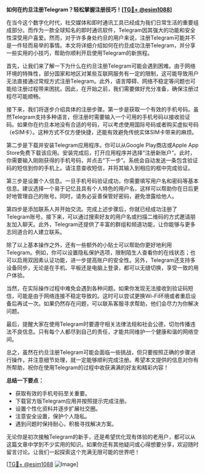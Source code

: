 **如何在约旦注册Telegram？轻松掌握注册技巧！[[TG💪+ @esim1088](https://t.me/s/esim1088)]**

在当今这个数字化时代，社交媒体和即时通讯工具已经成为我们日常生活的重要组成部分。而作为一款全球知名的即时通讯软件，Telegram因其强大的功能和安全性深受用户喜爱。然而，对于许多身处约旦的用户来说，注册Telegram可能并不是一件轻而易举的事情。本文将详细介绍如何在约旦成功注册Telegram，并分享一些实用的小技巧，帮助你顺利开启使用Telegram的新旅程。

首先，让我们来了解一下为什么在约旦注册Telegram可能会遇到困难。由于网络环境的特殊性，部分国家和地区对某些互联网服务有一定的限制，这可能导致用户无法直接通过常规方式注册Telegram。此外，语言障碍、网络不稳定等问题也可能给注册过程带来困扰。因此，在开始之前，我们需要做好充分准备，确保注册过程尽可能顺畅。

接下来，我们将逐步介绍具体的注册步骤。第一步是获取一个有效的手机号码。虽然Telegram支持多种语言，但注册时需要输入一个可用的手机号码以接收验证码。如果你在约旦本地没有合适的号码，可以考虑使用国际号码或者购买虚拟号码（eSIM卡）。这种方式不仅方便快捷，还能有效避免传统实体SIM卡带来的麻烦。

第二步是下载并安装Telegram应用程序。你可以从Google Play商店或Apple App Store免费下载该应用。安装完成后，打开应用程序并选择“注册新账户”。此时，你需要输入刚刚获得的手机号码，并点击“下一步”。系统会自动发送一条包含验证码的短信到你的手机上。请注意查收短信，并将其输入到相应的框中完成验证。

第三步是设置个人信息。一旦手机号码验证成功，你需要填写用户名和密码等基本信息。建议选择一个易于记忆且具有个人特色的用户名，这样可以帮助你在日后更好地管理自己的账号。同时，请务必妥善保管好密码，避免泄露给他人。

第四步是添加联系人并开始交流。完成上述步骤后，你就已经成功注册了Telegram账号。接下来，可以通过搜索好友的用户名或扫描二维码的方式邀请朋友加入聊天。此外，Telegram还提供了丰富的群组和频道功能，让你能够与更多志同道合的人建立联系。

除了以上基本操作之外，还有一些额外的小贴士可以帮助你更好地利用Telegram。例如，你可以设置隐私保护选项，限制陌生人查看你的在线状态；也可以启用双因素认证功能，进一步提高账户的安全性。另外，Telegram还支持多设备同步，无论是在手机、平板还是电脑上登录，都可以无缝切换，享受一致的用户体验。

当然，在实际操作过程中难免会遇到各种问题。如果你发现无法接收到验证码短信，可能是由于网络连接不稳定导致的。这时可以尝试更换Wi-Fi环境或者重启设备后再试一次。如果仍然存在问题，可以联系客服寻求帮助，他们会尽力为你解决问题。

最后，提醒大家在使用Telegram时要遵守相关法律法规和社会公德，切勿传播违法不良信息。只有每个人都尽到自己的责任，才能共同维护一个健康和谐的网络空间。

总之，虽然在约旦注册Telegram可能会面临一些挑战，但只要按照正确的步骤进行操作，并注意细节处理，就一定能够顺利完成注册。希望本文提供的信息对你有所帮助，祝你在使用Telegram的过程中收获满满的好友和精彩内容！

**总结一下要点：**
- 获取有效的手机号码至关重要。
- 下载官方版Telegram应用并按照提示完成注册。
- 设置个性化资料并逐步扩展社交圈。
- 注意安全设置，保护个人隐私。
- 遇到问题时保持耐心，积极寻找解决方案。

无论你是初次接触Telegram的新手，还是希望优化现有体验的老用户，都可以从这篇文章中学到不少实用的知识。如果你还有其他疑问或心得想要分享，欢迎随时留言讨论。让我们一起探索这个充满无限可能的世界吧！

[[TG💪+ @esim1088](https://t.me/s/esim1088) ![Image](https://i.postimg.cc/4NQfJmqS/Snipaste-2025-05-13-00-14-12.png)]